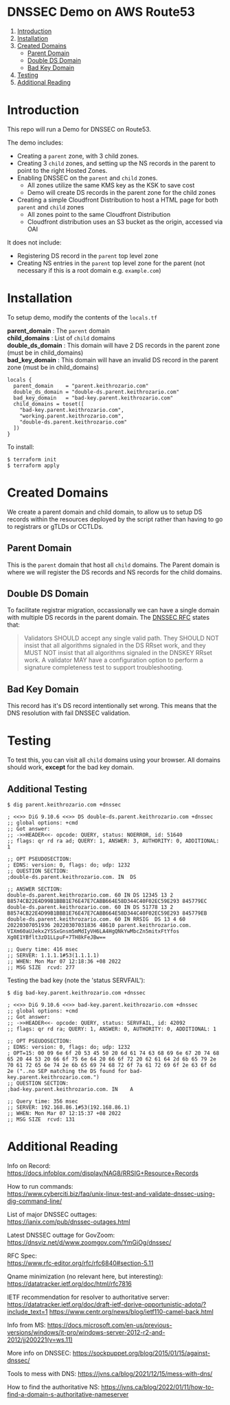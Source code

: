 # DNSSEC Demo on AWS Route53


1. [Introduction](#Introduction)
2. [Installation](#Installation)
3. [Created Domains](#Created-Domains)
    * [Parent Domain](#Parent-Domain)
    * [Double DS Domain](#Double-DS-Domain)
    * [Bad Key Domain](#Bad-Key-Domain)
4. [Testing](#Testing)
5. [Additional Reading](#Additional-Reading)


# Introduction

This repo will run a Demo for DNSSEC on Route53.

The demo includes:

* Creating a `parent` zone, with 3 child zones.
* Creating 3 `child` zones, and setting up the NS records in the parent to point to the right Hosted Zones.
* Enabling DNSSEC on the `parent` and `child` zones.
    * All zones utilize the same KMS key as the KSK to save cost
    * Demo will create DS records in the parent zone for the child zones
* Creating a simple Cloudfront Distribution to host a HTML page for both `parent` and `child` zones
    * All zones point to the same Cloudfront Distribution
    * Cloudfront distribution uses an S3 bucket as the origin, accessed via OAI

It does not include:
* Registering DS record in the `parent` top level zone
* Creating NS entries in the `parent` top level zone for the parent (not necessary if this is a root domain e.g. `example.com`)

# Installation

To setup demo, modify the contents of the `locals.tf`

**parent_domain**    : The `parent` domain  
**child_domains**    : List of `child` domains  
**double_ds_domain** : This domain will have 2 DS records in the parent zone (must be in child_domains)  
**bad_key_domain**   : This domain will have an invalid DS record in the parent zone (must be in child_domains)

```hcl
locals {
  parent_domain    = "parent.keithrozario.com"
  double_ds_domain = "double-ds.parent.keithrozario.com"
  bad_key_domain   = "bad-key.parent.keithrozario.com"
  child_domains = toset([
    "bad-key.parent.keithrozario.com",
    "working.parent.keithrozario.com",
    "double-ds.parent.keithrozario.com"
  ])
}
```

To install:

    $ terraform init
    $ terraform apply

# Created Domains

We create a parent domain and child domain, to allow us to setup DS records within the resources deployed by the script rather than having to go to registrars or gTLDs or CCTLDs.

## Parent Domain
This is the `parent` domain that host all `child` domains. The Parent domain is where we will register the DS records and NS records for the child domains. 

## Double DS Domain
To facilitate registrar migration, occassionally we can have a single domain with multiple DS records in the parent domain. The [DNSSEC RFC](https://www.rfc-editor.org/rfc/rfc6840#section-5.11) states that:

>  Validators SHOULD accept any single valid path.  They SHOULD NOT insist that all algorithms signaled in the DS RRset work, and they MUST NOT insist that all algorithms signaled in the DNSKEY RRset work.  A validator MAY have a configuration option to perform a signature completeness test to support troubleshooting.

## Bad Key Domain

This record has it's DS record intentionally set wrong. This means that the DNS resolution with fail DNSSEC validation.

# Testing

To test this, you can visit all `child` domains using your browser. All domains should work, **except** for the bad key domain.

## Additional Testing

    $ dig parent.keithrozario.com +dnssec

    ; <<>> DiG 9.10.6 <<>> DS double-ds.parent.keithrozario.com +dnssec
    ;; global options: +cmd
    ;; Got answer:
    ;; ->>HEADER<<- opcode: QUERY, status: NOERROR, id: 51640
    ;; flags: qr rd ra ad; QUERY: 1, ANSWER: 3, AUTHORITY: 0, ADDITIONAL: 1

    ;; OPT PSEUDOSECTION:
    ; EDNS: version: 0, flags: do; udp: 1232
    ;; QUESTION SECTION:
    ;double-ds.parent.keithrozario.com. IN	DS

    ;; ANSWER SECTION:
    double-ds.parent.keithrozario.com. 60 IN DS	12345 13 2 B8574CB22E4D99B1BBB1E76E47E7CABB664E58D344C40F02EC59E293 845779EC
    double-ds.parent.keithrozario.com. 60 IN DS	51778 13 2 B8574CB22E4D99B1BBB1E76E47E7CABB664E58D344C40F02EC59E293 845779EB
    double-ds.parent.keithrozario.com. 60 IN RRSIG	DS 13 4 60 20220307051936 20220307031836 48610 parent.keithrozario.com. VIXm60aUJekx2YSSxGnsm5mMdIyVH6LA4HgQNkYwMbcZn5mitxFtYfos Xg0E1YBflt3zD1LLpuF+7TH8kFeJBw==

    ;; Query time: 416 msec
    ;; SERVER: 1.1.1.1#53(1.1.1.1)
    ;; WHEN: Mon Mar 07 12:18:36 +08 2022
    ;; MSG SIZE  rcvd: 277


Testing the bad key (note the 'status SERVFAIL'):

    $ dig bad-key.parent.keithrozario.com +dnssec

    ; <<>> DiG 9.10.6 <<>> bad-key.parent.keithrozario.com +dnssec
    ;; global options: +cmd
    ;; Got answer:
    ;; ->>HEADER<<- opcode: QUERY, status: SERVFAIL, id: 42092
    ;; flags: qr rd ra; QUERY: 1, ANSWER: 0, AUTHORITY: 0, ADDITIONAL: 1

    ;; OPT PSEUDOSECTION:
    ; EDNS: version: 0, flags: do; udp: 1232
    ; OPT=15: 00 09 6e 6f 20 53 45 50 20 6d 61 74 63 68 69 6e 67 20 74 68 65 20 44 53 20 66 6f 75 6e 64 20 66 6f 72 20 62 61 64 2d 6b 65 79 2e 70 61 72 65 6e 74 2e 6b 65 69 74 68 72 6f 7a 61 72 69 6f 2e 63 6f 6d 2e ("..no SEP matching the DS found for bad-key.parent.keithrozario.com.")
    ;; QUESTION SECTION:
    ;bad-key.parent.keithrozario.com. IN	A

    ;; Query time: 356 msec
    ;; SERVER: 192.168.86.1#53(192.168.86.1)
    ;; WHEN: Mon Mar 07 12:15:37 +08 2022
    ;; MSG SIZE  rcvd: 131

# Additional Reading

Info on Record:  
https://docs.infoblox.com/display/NAG8/RRSIG+Resource+Records

How to run commands:  
https://www.cyberciti.biz/faq/unix-linux-test-and-validate-dnssec-using-dig-command-line/

List of major DNSSEC outtages:  
https://ianix.com/pub/dnssec-outages.html

Latest DNSSEC outtage for GovZoom:
https://dnsviz.net/d/www.zoomgov.com/YmGiOg/dnssec/

RFC Spec:  
https://www.rfc-editor.org/rfc/rfc6840#section-5.11

Qname minimization (no relevant here, but interesting):  
https://datatracker.ietf.org/doc/html/rfc7816

IETF recommendation for resolver to authoritative server:  
https://datatracker.ietf.org/doc/draft-ietf-dprive-opportunistic-adotq/?include_text=1
https://www.centr.org/news/blog/ietf110-camel-back.html

Info from MS:
https://docs.microsoft.com/en-us/previous-versions/windows/it-pro/windows-server-2012-r2-and-2012/jj200221(v=ws.11)

More info on DNSSEC: https://sockpuppet.org/blog/2015/01/15/against-dnssec/

Tools to mess with DNS: https://jvns.ca/blog/2021/12/15/mess-with-dns/

How to find the authoritative NS: https://jvns.ca/blog/2022/01/11/how-to-find-a-domain-s-authoritative-nameserver

